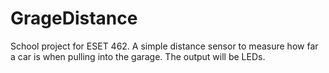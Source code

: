 # GrageDistance
School project for ESET 462. A simple distance sensor to measure how far a car is when pulling into the garage. The output will be LEDs. 
